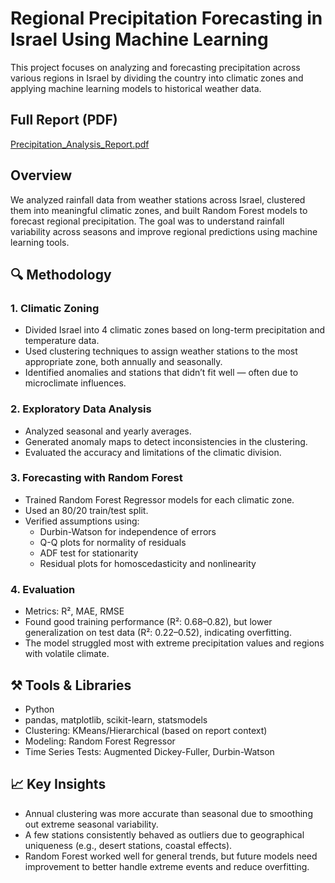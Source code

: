 # Regional Precipitation Forecasting in Israel Using Machine Learning

This project focuses on analyzing and forecasting precipitation across various regions in Israel by dividing the country into climatic zones and applying machine learning models to historical weather data.

##  Full Report (PDF)

[Precipitation_Analysis_Report.pdf](./Precipitation_Analysis_Report.pdf)
##  Overview

We analyzed rainfall data from weather stations across Israel, clustered them into meaningful climatic zones, and built Random Forest models to forecast regional precipitation. The goal was to understand rainfall variability across seasons and improve regional predictions using machine learning tools.

## 🔍 Methodology

### 1. Climatic Zoning
- Divided Israel into 4 climatic zones based on long-term precipitation and temperature data.
- Used clustering techniques to assign weather stations to the most appropriate zone, both annually and seasonally.
- Identified anomalies and stations that didn’t fit well — often due to microclimate influences.

### 2. Exploratory Data Analysis
- Analyzed seasonal and yearly averages.
- Generated anomaly maps to detect inconsistencies in the clustering.
- Evaluated the accuracy and limitations of the climatic division.

### 3. Forecasting with Random Forest
- Trained Random Forest Regressor models for each climatic zone.
- Used an 80/20 train/test split.
- Verified assumptions using:
  - Durbin-Watson for independence of errors
  - Q-Q plots for normality of residuals
  - ADF test for stationarity
  - Residual plots for homoscedasticity and nonlinearity

### 4. Evaluation
- Metrics: R², MAE, RMSE
- Found good training performance (R²: 0.68–0.82), but lower generalization on test data (R²: 0.22–0.52), indicating overfitting.
- The model struggled most with extreme precipitation values and regions with volatile climate.

## ⚒️ Tools & Libraries

- Python
- pandas, matplotlib, scikit-learn, statsmodels
- Clustering: KMeans/Hierarchical (based on report context)
- Modeling: Random Forest Regressor
- Time Series Tests: Augmented Dickey-Fuller, Durbin-Watson

## 📈 Key Insights

- Annual clustering was more accurate than seasonal due to smoothing out extreme seasonal variability.
- A few stations consistently behaved as outliers due to geographical uniqueness (e.g., desert stations, coastal effects).
- Random Forest worked well for general trends, but future models need improvement to better handle extreme events and reduce overfitting.

